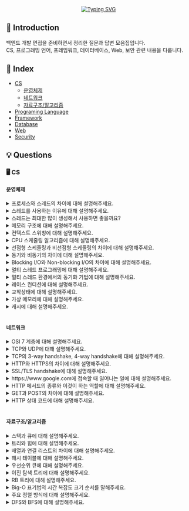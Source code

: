 <div align="center">
  <a href="https://git.io/typing-svg"><img src="https://readme-typing-svg.demolab.com?font=Black+Han+Sans&size=40&duration=3000&pause=1000&color=0EBB12&center=true&vCenter=true&width=450&lines=%EB%B0%B1%EC%97%94%EB%93%9C+%EA%B0%9C%EB%B0%9C%EC%9E%90+%EB%A9%B4%EC%A0%91+%EC%A7%88%EB%AC%B8+%EC%A0%95%EB%A6%AC" alt="Typing SVG" /></a>  
</div>

## 🎯 Introduction
백엔드 개발 면접을 준비하면서 정리한 질문과 답변 모음집입니다.  
CS, 프로그래밍 언어, 프레임워크, 데이터베이스, Web, 보안 관련 내용을 다룹니다.

## 📌 Index
- [CS](#-cs)
  - [운영체제](#운영체제)
  - [네트워크](#네트워크)
  - [자료구조/알고리즘](#자료구조알고리즘)
- [Programing Language](#-programing-language)
- [Framework](#-framework)
- [Database](#-database)
- [Web](#-web)
- [Security](#-security)

## 💡 Questions
### 🖥 CS
#### 운영체제
<details>
  <summary>프로세스와 스레드의 차이에 대해 설명해주세요.</summary><br>
  
  프로세스와 스레드는 운영체제에서 <b>실행의 단위</b>를 나타내는 개념입니다.<br>
  
  <b>프로세스</b>는 현재 실행 중인 프로그램을 의미하고, 각 프로세스는 독립적인 메모리 공간을 가지고 있으며, 다른 프로세스와 완전히 분리되어 있습니다.<br>
  
  <b>스레드</b>는 프로세스 내에서 실행되는 작업의 단위이며, 하나의 프로세스 안에 여러 개의 스레드가 있을 수 있습니다. 스레드들은 같은 프로세스의 메모리 공간(스택 영역 제외)을 공유합니다.<br>

  주요 차이점을 요약하면 다음과 같습니다.
  1. 프로세스는 독립적인 메모리 공간을 가지지만 스레드는 코드, 데이터, 힙 영역을 공유하고 스택 영역만 따로 갖습니다.<br>
  2. 프로세스 간에는 서로 통신을 통해서 자원을 공유하고 데이터를 주고받아야 하지만, 스레드는 공유 메모리를 통해서 쉽게 데이터를 공유할 수 있습니다.<br>
  3. 프로세스는 하나의 프로세스가 죽어도 다른 프로세스에 영향을 주지 않지만, 스레드는 하나에 문제가 생기면 해당 스레드를 포함하고 있는 전체 프로세스가 영향을 받을 수 있습니다.
</details>
<details>
  <summary>스레드를 사용하는 이유에 대해 설명해주세요.</summary><br>

  스레드를 사용하는 가장 큰 이유는 <b>동시성을 통한 성능 향상</b>입니다.<br>

  단일 스레드로는 하나의 작업이 끝날 때까지 다른 작업을 할 수 없지만, 멀티 스레드를 사용하면 여러 작업을 동시에 처리할 수 있어 전체적인 처리량이 증가합니다.<br>

  또 파일 읽기, 네트워크 통신, 데이터베이스 쿼리와 같은 I/O 작업은 시간이 오래 걸리는데, 이때 다른 스레드가 CPU를 사용해서 다른 작업을 처리할 수 있어서 <b>I/O 블로킹 문제</b>도 해결할 수 있습니다.
</details>
<details>
  <summary>스레드는 최대한 많이 생성해서 사용하면 좋을까요?</summary><br>

  Java에서 각 스레드는 기본적으로 1~2MB 정도의 스택 메모리를 할당받습니다. 이는 결코 적은 양이 아니기 때문에 스레드를 무작정 많이 생성하면 추후에 <b>메모리 부족 현상</b>이 발생할 수 있습니다.<br>

  또한 CPU 코어의 수는 한정적인데 스레드 수만 많아지면 OS가 계속해서 스레드를 교체하면서 실행해야 하므로, 이 과정에서 발생하는 <b>컨텍스트 스위칭 오버헤드</b>로 인해 성능이 나빠질 수 있습니다.<br>

  더불어 스레드를 만들고 없애는 작업 자체도 시스템 리소스를 많이 사용하기 때문에 <b>스레드 생성 및 소멸 비용</b>도 무시할 수 없습니다.<br>

  따라서 스레드를 사용할 때에는 <b>Thread Pool</b>을 사용해서 적절한 개수의 스레드를 미리 생성해두고 재사용하는 방식을 주로 사용합니다.<br>

  결국에는 적절한 수가 핵심이고, 모니터링을 통해 최적의 스레드 수를 찾아가는 것이 중요합니다.
</details>
<details>
  <summary>메모리 구조에 대해 설명해주세요.</summary><br>
  
  메모리 구조는 크게 코드 영역, 데이터 영역, 힙 영역, 스택 영역으로 구분됩니다.<br>
  
  <b>코드 영역</b>은 실행할 프로그램의 코드가 저장되는 영역으로, 컴파일된 기계어 명령어들이 저장됩니다.<br>
  사용자가 프로그램 실행 명령을 내리면 OS에서는 디스크에서 메모리의 코드 영역으로 실행 코드를 올리게 되고, CPU는 코드 영역에 저장된 명령어를 하나씩 실행하게 됩니다.<br>

  <b>데이터 영역</b>은 프로그램 실행에 필요한 전역 변수와 정적 변수가 저장되는 영역입니다.<br>
  
  <b>힙 영역</b>은 동적으로 할당되는 메모리 공간으로, `malloc()`이나 `new`와 같은 함수로 런타임에 메모리를 요청할 경우 사용됩니다.<br>
  
  <b>스택 영역</b>은 함수 호출과 관련된 데이터가 저장되는 공간으로, 매개 변수나 지역 변수와 같은 데이터가 스택 프레임의 형태로 저장됩니다.<br>
  함수가 호출되면 스택에 스택 프레임이 쌓이고, 함수가 종료되면 스택 프레임이 제거되는 방식으로 동작합니다.
</details>
<details>
  <summary>컨텍스트 스위칭에 대해 설명해주세요.</summary><br>

  컨텍스트 스위칭이란 <b>CPU가 현재 실행중인 프로세스나 스레드의 실행을 중단하고 다른 프로세스나 스레드로 전환하는 과정</b>을 말합니다.<br>

  현재 실행중인 프로세스의 상태를 <b>PCB(Process Control Block)</b>에 저장하고, 다음에 실행할 프로세스의 상태를 PCB에서 불러와서 CPU 레지스터에 복원하는 방식으로 동작합니다.<br>

  컨텍스트 스위칭이 발생하는 기준은 다음과 같습니다.
  1. 시분할 시스템에서 타임 슬라이스가 끝난 경우
  2. I/O 작업으로 프로세스가 대기 상태에 들어간 경우
  3. 우선순위가 높은 프로세스가 대기열에 들어선 경우
  4. 프로세스가 종료된 경우
</details>
<details>
  <summary>CPU 스케줄링 알고리즘에 대해 설명해주세요.</summary><br>

  CPU 스케줄링 알고리즘이란 <b>여러 프로세스가 CPU를 사용하려고 할 때 어떤 순서로 CPU를 할당할지 결정하는 방법</b>을 말합니다.<br>

  <b>FCFS(First Come First Served) 스케줄링 기법</b>은 먼저 도착한 프로세스부터 처리하는 가장 간단한 방식으로, 공정하지만 작업 시간이 긴 프로세스가 먼저 도착하면 뒤의 짧은 작업들이 오래 기다려야 하는 <b>콘보이 현상</b>이 발생할 수 있습니다.

  <b>SJF(Shortest Job First) 스케줄링 기법</b>은 실행 시간이 가장 짧은 프로세스부터 처리하는 방식으로, 평균 대기 시간을 최소화할 수 있지만, 프로세스의 실행 시간을 미리 알기가 어렵고 실행 시간이 긴 프로세스의 경우에는 계속 실행이 지연되어 <b>기아 현상</b>이 발생할 수 있습니다.<br>

  <b>Round Robin 스케줄링 기법</b>은 각 프로세스에게 동일한 시간 할당량(타임 슬라이스)을 주고 돌아가면서 실행시키는 방식으로, 응답시간이 좋고 공정하지만 타임 슬라이스가 너무 짧으면 <b>컨텍스트 스위칭 오버헤드</b>로 인해 성능에 문제가 생길 수 있습니다.<br>

  <b>우선순위 스케줄링 기법</b>은 각 프로세스에 우선순위를 부여해서 높은 우선순위의 프로세스부터 처리하는 방식으로, 중요한 작업을 먼저 처리할 수 있지만 낮은 우선순위 프로세스의 경우 계속 실행이 지연되어 <b>기아 현상</b>이 발생할 수 있습니다.<br>

  <b>다단계 피드백 큐 스케줄링 기법</b>은 여러 개의 큐를 두고 프로세스의 행동에 따라 우선순위를 동적으로 조정하는 방식으로, CPU 집약적인 프로세스는 낮은 우선순위로, I/O 집약적인 프로세스는 높은 우선순위로 관리하며 CPU 실행 효율성을 높이는 기법입니다.

  > <b>콘보이 현상</b><br>
  > 콘보이 현상이란 작업 시간이 긴 프로세스에 의해 다른 프로세스의 실행이 전부 늦춰지는 현상을 말합니다.<br>
  > FCFS 스케줄링은 <b>비선점형 스케줄링 방식</b>으로, I/O 작업으로 인해 프로세스가 대기 상태로 전환되거나 프로세스가 완전히 종료되기 전까지는 다른 프로세스를 실행할 수 없기 때문에 이러한 현상이 발생할 수 있습니다.

  > <b>기아 현상</b><br>
  > 기아 현상이란 특정 프로세스가 계속해서 자원을 할당받지 못해 무한정 기다리게 되는 상황을 말합니다.<br>
  > 즉, SJF나 우선순위 스케줄링 방식에서 우선순위가 높은 프로세스들이 계속 들어오면서 우선순위가 낮은 프로세스는 영원히 실행되지 못하는 것을 의미하며, 이에 대한 가장 일반적인 해결책은 프로세스가 오래 기다릴수록 우선순위를 점진적으로 높여주는 <b>에이징(aging) 기법</b>을 사용하는 것입니다.
</details>
<details>
  <summary>선점형 스케줄링과 비선점형 스케줄링의 차이에 대해 설명해주세요.</summary><br>

  선점형 스케줄링과 비선점형 스케줄링은 <b>현재 실행중인 프로세스로부터 CPU를 강제로 빼앗을 수 있는지에 대한 개념</b>을 말합니다.<br>

  <b>비선점형 스케줄링</b>에서는 한 번 CPU를 할당받은 프로세스는 작업이 완료되거나 자발적으로 CPU 반납하지 않는 이상 계속 실행됩니다.<br>
  즉, 운영체제가 강제로 CPU를 빼앗을 수 없으며, 대표적인 예로 FCFS, SJF 스케줄링이 있습니다.<br>
  비선점형 스케줄링은 구현이 간단하고 컨텍스트 스위칭 오버헤드가 적지만, 작업 시간이 긴 프로세스가 CPU를 독점할 경우 응답 시간이 나빠질 수 있습니다.<br>

  <b>선점형 스케줄링</b>에서는 운영체제가 필요에 따라 현재 실행중인 프로세스로부터 CPU를 강제로 빼앗을 수 있습니다.<br>
  타임 슬라이스가 끝나거나 더 높은 우선순위 프로세스가 나타나면 현재 프로세스를 중단시키고 다른 프로세스를 실행하는 방식으로, 대표적인 예로 Round Robin이나 우선순위 스케줄링이 있습니다.<br>
  선점형 스케줄링은 응답 시간이 좋고 공정하지만, 컨텍스트 스위칭 오버헤드가 커질 수 있습니다.
</details>
<details>
  <summary>동기와 비동기의 차이에 대해 설명해주세요.</summary><br>

  동기와 비동기는 <b>작업의 실행 방식과 결과를 기다리는 방법에 대한 개념</b>을 말합니다.<br>

  <b>동기(Synchronous)</b>란 작업을 순차적으로 실행하는 방식으로, 하나의 작업이 완전이 끝날 때까지 기다렸다가 다음 작업을 실행합니다.<br>
  동기 방식은 코드가 직관적이고 이해하기 쉽지만, 느린 작업이 포함되어 있으면 전체적인 성능에 악영향을 미칠 수 있다는 특징을 갖고 있습니다.<br>

  <b>비동기(Asynchronous)</b>란 작업을 시작한 후 해당 작업에 대한 완료를 기다리지 않고 또 다른 작업 요청을 받아서 처리하는 방식으로, 나중에 작업이 완료된 것이 감지되면 그때 결과를 처리합니다.<br>
  비동기 방식은 효율적이고 응답성이 좋지만, 코드가 복잡해지고 디버깅이 어려워질 수 있다는 특징을 갖고 있습니다.
</details>
<details>
  <summary>Blocking I/O와 Non-blocking I/O의 차이에 대해 설명해주세요.</summary><br>

  Blocking I/O와 Non-blocking I/O는 <b>입출력 작업을 처리하는 방식에 대한 개념</b>을 말합니다.<br>

  <b>Blocking I/O</b>는 I/O 작업을 요청한 후 그 작업이 완료될 때까지 스레드가 대기하는 방식으로, 예를 들어 파일을 읽는 함수를 호출하면 파일 읽기가 완전히 끝날 때까지 해당 스레드는 다른 작업을 수행할 수 없게 됩니다.<br>
  코드는 간단하지만 효율성이 떨어진다는 특징을 갖고 있습니다.<br>

  <b>Non-blocking I/O</b>는 I/O 작업을 요청한 후 스레드가 커널로부터 바로 제어권을 반환 받아서 다른 작업을 처리할 수 있는 방식으로, 이후 polling이나 커널의 system call을 통해 작업이 완료되었음을 확인합니다.<br>
  Blocking 방식에 비해 효율적이지만, polling 방식을 사용할 경우 CPU 사용량이 늘어날 수 있습니다.
</details>
<details>
  <summary>멀티 스레드 프로그래밍에 대해 설명해주세요.</summary><br>

  멀티 스레드 프로그래밍이란 <b>하나의 프로세스 내에서 여러 개의 스레드를 생성하여 작업을 병렬로 처리하는 프로그래밍 기법</b>입니다.<br>

  이때 각 스레드는 같은 프로세스의 메모리 공간(스택 영역 제외)을 공유하며, 독립적인 실행 흐름을 갖습니다.<br>

  멀티 스레드를 사용하면 CPU 코어를 효율적으로 활용할 수 있고, I/O 작업 중에도 다른 스레드가 작업을 계속할 수 있어서 전체적인 처리량이 늘어납니다.<br>

  다만, 여러 스레드가 공유 데이터에 동시에 접근하는 경우에는 예상치 못한 결과가 나오거나(Race Condition), 교착상태가 발생할 수도 있습니다.<br>

  따라서 멀티 스레드 환경에서는 뮤텍스, 세마포어 같은 동기화 도구를 사용해서 임계 영역에는 한 번에 하나의 스레드만 접근할 수 있도록 동기화 처리를 하는 것이 중요합니다.
</details>
<details>
  <summary>멀티 스레드 환경에서의 동기화 기법에 대해 설명해주세요.</summary><br>

  멀티 스레드 환경에서 공유 자원에 대한 접근을 제어해서 데이터의 일관성을 보장하는 방법으로 사용되는 도구는 크게 3가지가 있습니다.<br>

  <b>뮤텍스(Mutex)</b>는 가장 기본적인 동기화 도구로, <b>한 번에 하나의 스레드</b>만 임계 영역에 접근할 수 있도록 합니다.<br>
  즉, 임계 영역에 진입할 수 있는 열쇠가 하나 뿐이며, 특정 스레드가 락을 획득하면 다른 스레드들은 락이 해제될 때까지 기다려야 합니다.<br>

  <b>세마포어는(Semaphore)</b>는 뮤텍스를 일반화한 개념으로, <b>동시에 접근할 수 있는 스레드의 개수를 제한</b>하는 방식입니다.<br>
  즉, 정해진 카운트에 따라 임계 영역에 동시에 접근할 수 있는 스레드의 개수가 정해지며, 뮤텍스와 마찬가지로 락을 획득하고 해제하는 작업을 통해 동기화가 이루어집니다.<br>

  <b>모니터(Monitor)</b>는 뮤텍스에 <b>조건 변수</b>를 추가한 동기화 도구로, 조건 변수란 특정 조건이 참이 될 때까지 스레드를 대기시키는 도구를 말합니다. (주로 생산자-소비자 문제에서 버퍼가 비어있을 때 소비자를 기다리게 하는 용도로 많이 사용됨)<br>
  따라서 모니터는 단순한 락 획득/해제 뿐만 아니라 조건 변수를 통한 조건 기반 대기와 통지 매커니즘을 제공하여 더 정교한 제어가 가능합니다.
</details>
<details>
  <summary>레이스 컨디션에 대해 설명해주세요.</summary><br>

  레이스 컨디션(Race Condition)이란 <b>둘 이상의 프로세스나 스레드가 공유 자원에 동시에 접근하여 변경하려고 할 때, 실행 순서에 따라 예상치 못한 결과가 나오는 현상</b>을 말합니다.<br>

  레이스 컨디션의 가장 큰 문제는 항상 발생하는 것이 아니라 타이밍에 따라 간헐적으로 발생한다는 점으로, 찾기도 어렵고 재현하기도 힘들어서 멀티 스레드 환경에서 가장 조심해야하는 부분입니다.
</details>
<details>
  <summary>교착상태에 대해 설명해주세요.</summary><br>

  교착상태(Deadlock)란 <b>두 개 이상의 프로세스나 스레드가 서로가 가진 자원을 기다리면서 무한정 대기하는 상태</b>를 말합니다.<br>

  교착 상태는 프로세스나 스레드가 서로 자원을 점유하려고 하는 과정에서 아래 네 가지 필요조건이 동시에 충족될 경우 발생합니다.
  - <b>상호배제</b>: 자원은 한 번에 하나의 프로세스만 사용할 수 있다.
  - <b>비선점</b>: 다른 프로세스의 자원을 강제로 빼앗을 수 없다.
  - <b>점유와 대기</b>: 자원을 할당받은 상태에서 또 다른 자원을 기다리는 상태
  - <b>순환 대기</b>: 프로세스들이 원형으로 서로의 자원을 기다리는 상태

  교착상태를 해결하기 위한 방법으로는 크게 3가지가 있습니다.
  - <b>교착상태 예방</b>: 교착상태가 발생하는 조건 중 하나라도 충족하지 않도록 설계하는 방법
  - <b>교착상태 회피</b>: 교착 상태가 발생할 가능성을 배제하지 않고 자원을 적당히 할당하다가 교착상태의 위험이 있을 때에는 자원을 할당하지 않는 방법. 즉, 안전한 상태에서만 자원을 할당하는 방법으로, 대표적으로는 <b>은행원 알고리즘(Banker's Algorithm)</b>이 있다.
  - <b>검출 후 회복</b>: 자원을 제약 없이 할당하다가 교착상태가 발생하면 해결하는 방법
</details>
<details>
  <summary>가상 메모리에 대해 설명해주세요.</summary><br>

  가상 메모리란 <b>실행하고자 하는 프로그램의 일부만 메모리에 적재하는 메모리 관리 기법</b>입니다.<br>

  이를 통해 실제 메모리 크기보다 큰 프로그램도 실행할 수 있고, 여러 프로세스가 메모리를 효율적으로 공유할 수 있습니다.<br>

  주로 프로세스의 논리 주소 공간과 메모리의 물리 주소 공간을 페이지와 프레임이라고 하는 일정한 단위로 나누어서 관리하는 <b>페이징 기법</b>을 사용하여 구현하며, 운영체제는 물리 메모리와 디스크 간에 페이지를 교체하면서 가상 메모리 시스템을 구현합니다.<br>

  이때 보편적으로 사용되는 페이지 교체 알고리즘은 <b>LRU(Least Recently Used)</b> 알고리즘으로, 이는 실제 메모리 상의 페이지들 중에서 가장 오랫동안 사용되지 않은 페이지를 교체하는 방식입니다.

  > <b>논리 주소와 물리 주소</b><br>
  > 논리 주소와 물리 주소는 메모리 관리 측면에서 사용되는 두 가지의 다른 주소 체계입니다.<br>
  > <b>논리 주소(가상 주소)</b>는 프로세스가 바라보는 논리적인 주소로, 프로세스 입장에서는 항상 0번지부터 시작하는 연속된 메모리 공간을 가진 것처럼 보입니다.<br>
  > <b>물리 주소</b>는 하드웨어가 실제로 접근하는 메모리의 물리적인 주소를 말합니다.<br>
  > CPU는 논리 주소로 메모리에 접근하며, 이 논리 주소는 <b>MMU(Memory Management Unit)</b>에 의해 물리 주소로 변환되어 실제 메모리 주소에 접근하게 됩니다.

  > <b>페이지 폴트(Page Fault)</b><br>
  > 페이지 폴트란 <b>프로세스가 접근하려는 페이지가 가상 메모리에는 존재하지만, 물리 메모리에는 존재하는 않을 때 발생하는 예외 상황</b>을 말합니다.<br>
  > 페이지 폴트가 발생하면 운영체제는 디스크에서 해당 페이지를 찾아서 메모리로 가져오는 과정을 거치게 되며, 이때 디스크 I/O가 발생하므로 페이지 폴트가 자주 발생하는 경우 시스템 성능이 크게 떨어질 수 있습니다.
</details>
<details>
  <summary>캐시에 대해 설명해주세요.</summary><br>

  캐시(Cache)란 <b>자주 사용되는 데이터를 가까운 저장소에 임시로 보관해서 시스템의 성능을 향상시키는 기법</b>입니다.<br>

  캐시 저장소는 CPU와 가깝기 때문에 메모리나 디스크에서 데이터를 읽는 것보다 훨씬 빨라, 자주 사용하는 데이터의 경우에는 캐시에 이를 저장하고 읽는 방식으로 성능을 높일 수 있습니다.<br>

  캐시에 저장될 데이터는 아래와 같은 기준에 따라 결정됩니다.
  - <b>시간 지역성</b>: 어떤 데이터가 최근에 사용되었다면, 가까운 미래에 다시 사용될 가능성이 높다는 원리
  - <b>공간 지역성</b>: 특정 데이터에 접근할 때, 그 데이터와 메모리상에서 인접한 다른 데이터도 함께 접근될 가능성이 높다는 원리
</details><br>

#### 네트워크
<details>
  <summary>OSI 7 계층에 대해 설명해주세요.</summary><br>

  OSI 7 계층은 네트워크 통신 과정을 7개의 단계로 나누어서 표준화한 네트워크 참조 모델입니다.<br>

  <b>1계층은 물리 계층(Physical Layer)</b>으로, 0과 1의 비트를 전기 신호로 변환하여 전송하는 계층입니다.<br>
  물리 계층에는 주소 개념이 없으며 송수신만 이루어질 뿐 전송되는 데이터에 대해 어떠한 조작이나 판단도 하지 않습니다.<br>
  케이블, 허브, 리피터 같은 물리적 장비들이 여기에 해당합니다.<br>

  <b>2계층은 데이터 링크 계층(Data Link Layer)</b>으로, 같은 네트워크(LAN) 내에 있는 호스트 간의 데이터 전송을 담당합니다.<br>
  데이터링크 계층에는 주소 개념이 있으며, MAC 주소를 사용해서 프레임 단위로 데이터를 전송합니다. 스위치, 브리지가 이 계층에서 동작합니다.<br>
  
  <b>3계층은 네트워크 계층(Network Layer)</b>으로, LAN을 넘어서 서로 다른 네트워크 간의 경로를 찾아 통신할 수 있도록 하는 계층입니다.<br>
  여기에서는 IP 주소를 사용해서 패킷을 목적지까지 라우팅하며, 라우터가 이 계층에서 작동하고, 대표적인 프로토콜로 IP 프로토콜, ARP 프로토콜이 있습니다.<br>
  
  <b>4계층은 전송 계층(Transport Layer)</b>으로, 애플리케이션 간 데이터 전송을 담당합니다.<br>
  포트 번호를 사용해서 네트워크 상의 애플리케이션을 식별하여 어디에 데이터를 전달할지 결정하며, TCP와 UDP가 이 계층의 대표적인 프로토콜입니다. <br>
  
  <b>5계층은 세션 계층(Session Layer)</b>으로, 애플리케이션 간의 통신에서 세션을 관리하는 계층이며, 연결 설정, 유지, 종료 및 동기화 기능을 제공합니다.<br>
  
  <b>6계층은 표현 계층(Presentation Layer)</b>으로, 애플리케이션 간의 통신에서 메시지 포맷을 관리하는 계층이며, 암호화, 압축, 인코딩 같은 작업을 수행합니다.
  
  <b>7계층은 응용 계층(Application Layer)</b>으로, 사용자와 직접 상호작용하는 계층이며, 애플리케이션 목적에 맞는 통신 방법을 제공합니다.<br>
  HTTP, FTP, SMTP, DNS 같은 프로토콜들이 이 계층에서 동작합니다.<br>
  
  이렇계 네트워크를 설계하면, 각 계층이 독립적으로 동작하여 하나의 계층에 문제가 생겨도 다른 계층에 영향을 주지 않고, 네트워크 문제가 발생했을 때 이를 체계적으로 분석할 수 있습니다.
</details>
<details>
  <summary>TCP와 UDP에 대해 설명해주세요.</summary><br>

  TCP와 UDP는 전송 계층에서 사용되는 두 가지 프로토콜로, <b>데이터 전송 방식</b>에서 차이가 있습니다.<br>

  <b>TCP(Transmission Control Protocol)</b>는 <b>연결 지향적 프로토콜</b>로, 데이터를 전송하기 전에 먼저 연결을 설정합니다.<br>
  TCP는 3-way handshake를 통해 연결을 맺고, 4-way handshake로 연결을 종료합니다.<br>
  TCP의 가장 큰 특징은 신뢰성으로, 데이터가 순차적으로 전달되는 것을 보장하고, 오류 제어 기능을 통해 패킷이 손실되면 재전송하여 모든 데이터가 정확하게 도작하도록 보장합니다. 또한 흐름 제어와 혼잡 제어 기능을 통해 네트워크 상황에 맞게 전송 속도를 조절할 수 있습니다.<br>

  <b>UDP(User Datagram Protocol)</b>는 <b>비연결 지향적 프로토콜</b>로, 연결 설정 과정 없이 바로 데이터를 전송합니다.<br>
  때문에 속도가 빠르고 오버헤드가 적지만, 신뢰성은 보장하지 않습니다. 즉, 패킷이 순서대로 도착하지 않을 수 있고, 손실될 수도 있습니다.<br>

  따라서 TCP는 이메일, 파일 전송처럼 데이터의 정확성이 중요한 곳에 주로 사용되고, UDP는 실시간 게임이나 동영상 스트리밍처럼 속도가 중요하고 약산의 손실은 허용할 수 있는 경우에 주로 사용됩니다.
</details>
<details>
  <summary>TCP의 3-way handshake, 4-way handshake에 대해 설명해주세요.</summary><br>

  <b>3-way handshake</b>는 TCP 통신에서 데이터를 전송하기 전에 클라이언트와 서버가 연결을 수립하는 과정으로, 아래 세 단계를 거칩니다.
  1. 클라이언트가 서버에게 연결 요청의 의미로 `SYN` 세그먼트를 전송합니다.
  2. 서버는 연결 요청에 대한 확인의 의미로 `SYN-ACK` 세그먼트를 응답합니다.
  3. 클라이언트는 서버의 응답에 대한 확인의 의미로 `ACK` 세그먼트를 서버로 보내며 최종적으로 연결이 수립됩니다.

  <b>4-way handshake</b>는 TCP 통신에서 연결을 종료하는 과정으로, 아래 네 단계를 거칩니다.
  1. 클라이언트가 서버에게 연결 종료 요청의 의미로 `FIN` 세그먼트를 전송합니다.
  2. 서버는 종료 요청에 대한 확인의 의미로 `ACK` 세그먼트를 클라이언트에게 응답합니다. (서버에서 아직 보낼 데이터가 남아있는 경우에도 `ACK` 세그먼트를 선응답합니다.)
  3. 서버는 모든 데이터 전송을 마친 후 서버쪽 연결 종료의 의미로 `FIN` 세그먼트를 클라이언트에게 전송합니다.
  4. 클라이언트는 서버쪽 연결 종료 확인의 의미로 `ACK` 세그먼트를 서버로 보내며 최종적으로 연결이 종료됩니다.
</details>
<details>
  <summary>HTTP와 HTTPS의 차이에 대해 설명해주세요.</summary><br>

  HTTP와 HTTPS는 웹에서 데이터를 주고받기 위한 프로토콜이며, <b>보안적인 측면</b>에서 차이가 있습니다.<br>

  <b>HTTP</b>는 애플리케이션 레벨의 요청-응답 기반 프로토콜로, 상태를 유지하지 않는 Stateless 프로토콜이며, TCP/IP 위에서 동작합니다.<br>
  평문 데이터를 전송하는 프로토콜이므로 클라이언트와 서버 간에 주고받는 모든 정보가 그대로 노출되어 보안에 취약합니다.<br>

  <b>HTTPS</b>는 HTTP에 <b>SSL/TLS 보안 계층</b>을 추가한 프로토콜로, 모든 데이터가 암호화되어 전송됩니다. 따라서 HTTP와 달리 중간에 가로채로 그 내용을 알 수 없습니다.
</details>
<details>
  <summary>SSL/TLS handshake에 대해 설명해주세요.</summary><br>

  SSL/TLS handshake는 클라이언트와 서버가 보안 연결을 설정하는 과정입니다.<br>
  1. 클라이언트가 서버에게 연결 요청을 보내면서 자신이 지원하는 TLS 버전, 사용 가능한 암호화 알고리즘 목록, 키 생성에 필요한 난수 등을 전송합니다.
  2. 서버는 클라이언트가 제안한 암호화 방식 중 하나를 선택하여 응답하고, 이후 서버의 공개키와 인증기관(CA, Certificate Authority)의 서명이 들어있는 인증서를 클라이언트에게 전송합니다.
  3. 클라이언트는 서버로부터 전달받은 인증서가 신뢰할 수 있는 인증서인지 검증합니다. 인증서는 CA의 개인키로 서명되어 있고, 클라이언트는 이를 운영체제나 브라우저에 미리 내장되어 있는 CA의 공개키를 통해 검증합니다.
  4. 이후 클라이언트는 서버의 공개키를 통해 통신에 사용할 비밀키를 암호화하여 서버에 전송하고, 서버는 이를 개인키로 확인합니다.
  5. 클라이언트와 서버 모두 비밀키와 난수를 조합하여 대칭키를 생성하고, 이후에 이루어지는 모든 통신은 이 대칭키로 암호화하여 전송합니다.

  > <b>SSL/TLS handshake에서 대칭키 암호화와 공개키 암호화를 복합적으로 사용하는 이유</b><br>
  > 대칭키 암호화와 공개키 암호화 방식을 복합적으로 활용하는 키를 <b>세션키</b>라고 합니다.<br>
  > 이를 통해 대칭키 암호화 방식의 보안 문제와, 공개키 암호화 방식의 성능 문제를 해결하고 각각의 장점만을 활용한 암호화 통신이 가능합니다.
</details>
<details>
  <summary><a>https://www.google.com</a>에 접속할 때 일어나는 일에 대해 설명해주세요.</summary><br>

  먼저 브라우저가 URL을 파싱해서 프로토콜과 도메인을 파악합니다.<br>

  이후 DNS 조회 과정이 일어나는데, `www.google.com`이라는 도메인 이름을 실제 IP 주소로 변환하기 위해 브라우저 캐시부터 시작해서 시스템 캐시, 로컬 DNS 서버를 거쳐서 최종적으로 IP 주소를 찾아냅니다.<br>

  IP 주소를 알아내면 3-way handshake 과정을 통해 해당 서버의 443번 포트와 TCP 연결을 설정하며, 추가로 HTTPS이기 때문에 보안 연결을 위한 TLS handshake를 진행하는데, 이때 암호화 방식을 협상하고 서버 인증서를 확인해서 보안 연결을 설정합니다.<br>

  보안 연결이 완료되면 HTTP 요청 메시지가 서버에 전송되며, 서버는 이에 대한 HTTP 응답 메시지를 내려줍니다.<br>

  서버로부터 전달된 HTTP 응답 메시지는 브라우저에서 받아서 최종적으로 화면에 렌더링 합니다.
</details>
<details>
  <summary>HTTP 메서드의 종류와 이것이 하는 역할에 대해 설명해주세요.</summary><br>

  HTTP 메서드는 <b>클라이언트가 서버에게 어떤 동작을 요청할지를 나타내는 방법</b>입니다.<br>

  <b>GET</b>은 서버로부터 리소스를 조회할 때 사용하며, 데이터를 가져오기만 하고 서버의 상태를 변경하지는 않습니다.<br>

  <b>POST</b>는 서버에 새로운 리소스를 생성할 때 주로 사용합니다.<br>

  <b>PUT</b>은 서버에 존재하는 리소스를 수정하거나 존재하지 않으면 생성합니다. 특정 리소스에 대한 전체 데이터를 새로운 내용으로 교체할 때 사용합니다.<br>

  <b>PATCH</b>는 특정 리소스의 일부분만을 수정할 때 사용합니다. PUT과 달리 전체가 아닌 특정 필드만 업데이트 하는 경우에 사용합니다.<br>

  <b>DELETE</b>는 서버의 리소스를 삭제할 때 사용합니다.<br>

  <b>HEAD</b>는 GET과 비슷하지만 응답 바디 없이 헤더 정보만 가져올 때 사용합니다.<br>

  <b>OPTIONS</b>는 서버가 특정 리소스에 대해 어떤 메서드들을 지원하는지 확인할 때 사용합니다.
</details>
<details>
  <summary>GET과 POST의 차이에 대해 설명해주세요.</summary><br>

  GET은 URL에 데이터가 노출되지만 POST는 요청 바디에 숨겨져서 전송된다는 차이가 있으며, 때문에 보안적인 측면에서 POST가 상대적으로 안전합니다.<br>
  
  또한 GET 요청에 대한 응답은 브라우저에 자동으로 캐싱되어, 같은 URL 요청 시 캐싱된 데이터를 사용할 수 있지만, POST 요청은 보통 서버의 상태를 변경하는 작업이기 때문에 브라우저가 기본적으로 캐싱하지 않아서 같은 URL 요청도 매번 새로운 요청을 보낸다는 차이가 있습니다.
</details>
<details>
  <summary>HTTP 상태 코드에 대해 설명해주세요.</summary><br>

  HTTP 상태 코드는 <b>클라이언트의 요청에 대한 서버의 응답 상태를 나타내는 3자리 숫자 코드</b>이며, 첫 번째 자리 숫자에 따라 5개의 그룹으로 나뉩니다.<br>

  <b>100번대</b>는 <b>정보성 응답</b>으로, 요청이 수신되어 처리 중임을 나타냅니다.<br>

  <b>200번대</b>는 <b>성공 응답</b>으로, 요청이 성공적으로 처리되었음을 의미합니다.<br>

  <b>300번대</b>는 <b>리다이렉션 응답</b>으로, 클라이언트가 요청한 리소스가 이동된 경우 이를 알리기 위한 코드입니다.<br>

  <b>400번대</b>는 <b>클라이언트 오류에 대한 응답</b>으로, 클라이언트 측의 잘못된 요청으로 인해 오류가 발생했음을 의미합니다.<br>

  <b>500번대</b>는 <b>서버 오류에 대한 응답</b>으로, 명백히 올바른 요청에 대해 서버 내부에서 오류가 발생했음을 의미합니다.
</details><br>

#### 자료구조/알고리즘
<details>
  <summary>스택과 큐에 대해 설명해주세요.</summary><br>

  <b>스택(Stack)</b>은 LIFO(Last In First Out) 구조로, 마지막에 들어온 데이터가 가장 먼저 나가는 방식의 자료구조입니다.<br>
  주로 함수 호출 관리, 브라우저의 뒤로가기 기능, 수식의 괄호 검사, DFS 알고리즘 등에서 사용하며, 시간 복잡도는 모든 기본 연산이 O(1)입니다.<br>

  <b>큐(Queue)</b>는 FIFO(First In First Out) 구조로, 먼저 들어온 데이터가 먼저 나가는 방식의 자료구조입니다.<br>
  주로 프로세스 스케줄링, I/O 작업 대기열, BFS 알고리즘, 버퍼링 등에 사용되며, 시간 복잡도는 모든 기본 연산이 O(1)입니다.
</details>
<details>
  <summary>트리와 힙에 대해 설명해주세요.</summary><br>

  <b>트리(Tree)</b>는 계층적 구조를 가진 비선형 자료구조로, 노드들이 부모-자식 관계로 연결되어 있습니다.<br>
  최상위 루트 노드부터 시작해서 각 노드가 여러 자식 노드를 가질 수 있으며, 사이클이 존재하지 않습니다.<br>
  주로 파일 시스템, DOM 구조, 의사결정 트리 등과 같이 계층적 데이터 표현이 필요한 경우에 사용됩니다.<br>

  <b>힙(Heap)</b>은 완전 이진 트리 기반의 자료구조로, 부모와 자식 간에 특정한 순서 관계를 만족합니다.<br>
  <b>최대힙</b>은 부모 노드의 값이 자식 노드의 값보다 항상 크거나 같고, <b>최소힙</b>은 부모 노드의 값이 자식 노드의 값보다 항상 작거나 같습니다.<br>
  힙의 핵심 특징은 루트 노드가 최대힙에서는 항상 최댓값을 의미하고, 최소힙에서는 항상 최솟값을 의미한다는 점이며, 이러한 특징 때문에 주로 최댓값/최솟값을 빠르게 찾아야 하는 상황에서 유용하게 사용됩니다.<br>
  힙은 새로운 노드의 삽입과 삭제 시 힙의 속성을 유지하기 위해 heapify 과정을 거치며, 이때의 시간 복잡도는 O(log n)입니다.

  > <b>완전 이진 트리(Complete Binary Tree)</b><br>
  > 완전 이진 트리는 다음 두 가지 조건을 충족하는 트리를 의미합니다.<br>
  > 첫째, 마지막 레벨을 제외하고 모든 노드가 채워져 있어야 합니다. 마지막 레벨의 노드는 다 채워져 있을 수도 있고 아닐 수도 있습니다.<br>
  > 둘째, 노드는 왼쪽에서 오른쪽 방향으로 채워져야 합니다.
</details>
<details>
  <summary>배열과 연결 리스트의 차이에 대해 설명해주세요.</summary><br>

  <b>배열(Array)</b>은 메모리상에서 연속적인 공간에 동일한 타입의 데이터를 저장하는 자료구조입니다.<br>
  인덱스를 통해 직접 접근이 가능하여 임의 접근(Random Access)이 O(1) 시간에 이루어집니다.<br>
  장점으로는 빠른 접근 속도와 메모리 효율성이 있고, 단점으로는 크기가 고정되어 있어 동적 할당이 어렵고, 중간 삽입/삭제 시 O(n)의 시간이 소요됩니다.<br>

  <b>연결 리스트(Linked List)</b>는 노드들이 포인터로 연결된 자료구조입니다.<br>
  각 노드는 데이터와 다음 노드를 가리키는 포인터를 가지고 있어, 메모리상에서 연속적이지 않은 위치에 저장될 수 있습니다.<br>
  장점은 동적으로 크기 조절이 가능하고, 삽입/삭제가 O(1) 시간에 가능하다는 점이며, 단점으로는 순차 접근(Sequential Access)만 가능하여 특정 위치에 접근하려면 O(n) 시간이 걸리고, 포인터를 위한 추가적인 메모리가 필요하다는 점이 있습니다.<br>
  
  핵심 차이점은 <b>메모리 구조(연속 vs 비연속)</b>, <b>접근 방식(임의 vs 순차)</b>, <b>크기 변경 가능성</b>, 그리고 <b>삽입/삭제와 접근의 시간복잡도 트레이드오프</b>입니다.<br>
  빈번한 접근이 필요하면 배열을, 빈번한 삽입/삭제가 필요하면 연결 리스트를 선택하는 것이 일반적입니다.
</details>
<details>
  <summary>해시 테이블에 대해 설명해주세요.</summary><br>

  <b>해시 테이블(Hash Table)</b>은 <b>키-값(Key-Value) 쌍으로 데이터를 저장하는 자료구조</b>로, <b>해시 함수</b>를 사용해서 키를 버킷(Bucket)의 인덱스(Index)로 변환하여 데이터에 빠르게 접근할 수 있도록 합니다.<br>

  이상적인 경우 삽입, 삭제, 검색 모두 O(1)의 시간이 소요됩니다. 하지만 <b>해시 충돌</b>이 많이 발생하면 최악의 경우 O(n)까지 늘어날 수 있습니다.<br>

  해시 충돌은 서로 다른 키가 같은 해시값을 가지는 경우에 발생하며, 이를 해결하기 위해서는 같은 인덱스에 연결 리스트로 여러 값을 저장하는 <b>체이닝 방식</b>을 사용하거나, 다른 빈 공간을 찾아서 저장하는 <b>개방 주소법</b>을 사용하여 해결할 수 있습니다.<br>

  해시 테이블은 데이터베이스 인덱싱, 프로그래밍 언어의 Dictionary나 Map 자료형 등에 사용됩니다.
</details>
<details>
  <summary>우선순위 큐에 대해 설명해주세요.</summary><br>

  <b>우선순위 큐(Priority Queue)</b>는 각 원소에 우선순위가 있어서, <b>들어온 순서와 관계없이 우선순위가 높은 원소가 먼저 처리되는 자료구조</b>입니다.<br>
  즉, 우선순위가 가장 높은 데이터를 먼저 꺼내기 위해 고안된 자료구조로, 이를 구현하기 위해서는 일반적으로 <b>힙(Heap)</b>을 사용합니다.<br>

  힙은 <b>완전 이진 트리</b>를 기반으로 구현되었기 때문에 우선순위 큐를 힙으로 구현하면 삽입과 삭제가 모두 <b>O(log n)</b> 시간에 처리할 수 있습니다.<br>
  배열이나 연결 리스트로도 구현 가능하지만 이 둘은 선형 자료구조이며, 삽입 또는 삭제 연산을 위한 시간 복잡도가 O(n)이므로, 비효율적입니다.<br>

  우선순위 큐는 운영체제의 프로세스 스케줄링, 최단 경로 알고리즘 등에서 주로 사용됩니다.
</details>
<details>
  <summary>이진 탐색 트리에 대해 설명해주세요.</summary><br>

  <b>이진 탐색 트리(Binary Search Tree)</b>는 이진 트리 구조에서 <b>특별한 규칙</b>이 추가된 자료구조입니다.<br>

  이진 탐색 트리에서 <b>각 노드의 왼쪽 자식은 현재 노드보다 작은 값, 오른쪽 자식은 현재 노드보다 큰 값</b>을 가지며, 이 규칙은 모든 노드에 적용됩니다.<br>

  시간 복잡도는 균형 잡힌 트리에서는 O(log n)이지만, 노드가 한쪽으로 치우친 형태이면 최악의 경우 O(n)까지 늘어날 수 있습니다.
</details>
<details>
  <summary>RB 트리에 대해 설명해주세요.</summary><br>

  <b>RB(Red-Black)</b> 트리는 <b>자가 균형 이진 탐색 트리</b>의 한 종류로, BST의 문제점인 <b>편향된 트리</b>를 해결하기 위해 각 노드에 색깔(빨간색 또는 검은색)을 부여하고, “루트 노드와 리프 노드는 항상 검은색이어야 한다”, “빨간색 노드의 자식은 반드시 검은색이어야 한다”와 같은 특별한 규칙들을 적용한 자료구조입니다.<br>

  RB 트리는 이러한 규칙을 깨지 않기 위해 삽입이나 삭제 시에 색깔 변경이나 회전 연산을 통해 다시 균형을 맞추며, 트리의 높이가 항상 균형되도록 유지합니다.
</details>
<details>
  <summary>Big-O 표기법의 시간 복잡도 크기 순서를 말해주세요.</summary><br>

  O(1) < O(log N) < O(N) < O(N log N) < O(N^2) < O(2^N) < O(N!)
</details>
<details>
  <summary>주요 정렬 방식에 대해 설명해주세요.</summary><br>

  <b>버블 정렬</b>은 첫 번째 요소부터 마지막 요소까지 순회하며, 서로 인접한 두 원소를 비교해가며 정렬하는 알고리즘으로, 가장 간단하지만 <b>O(n²)</b>의 시간복잡도로 비효율적입니다. 따라서 실제로는 거의 사용하지 않습니다.

  <b>선택 정렬</b>은 매번 최솟값을 찾아서 앞쪽에 배치하는 방식으로, 역시 <b>O(n²)</b>의 시간복잡도를 갖지만 교환 횟수가 적어 메모리 쓰기가 비싼 환경에서는 고려해볼 수 있는 정렬 방식입니다.
  
  <b>삽입 정렬</b>은 두 번째 요소부터 시작해서 그 앞에 존재하는 원소들과 비교하여 올바른 위치를 찾아 삽입하는 정렬 알고리즘입니다. 최악의 경우 <b>O(n²)</b>의 시간복잡도를 갖지만 거의 정렬된 데이터에 대해서는 <b>O(n)</b>에 가까워서 효율적입니다.
  
  <b>병합 정렬</b>은 주어진 배열을 크기가 1이 될 때까지 나누고 각각을 정렬한 후 합치는 <b>분할 정복 방식</b>에 기반한 정렬 알고리즘입니다. 항상 <b>O(n log n)</b>의 시간복잡도를 보장하고 안정 정렬이라는 장점이 있으나 추가 메모리가 필요하다는 단점이 있습니다.
  
  <b>퀵 정렬</b>은 피벗(Pivot)을 설정하고 피벗을 기준으로 작은 값은 왼쪽, 큰 값은 오른쪽으로 분할하는 <b>분할 정복 방식</b>에 기반한 정렬 알고리즘입니다. 병합 정렬과 달리 리스트를 비균등하게 분할하며, 평균적으로 <b>O(n log n)</b>의 시간복잡도를 가지고, 제자리 정렬이 가능해서 널리 사용됩니다. 다만 최악의 경우 시간복잡도는 <b>O(n²)</b>이 될 수 있습니다.
  
  <b>힙 정렬</b>은 힙 자료구조를 이용한 정렬로, 주어진 데이터를 힙 자료구조로 만들어 최댓값 또는 최솟값부터 하나씩 꺼내서 정렬하는 알고리즘입니다. 항상 <b>O(n log n)</b>을 보장하고 제자리 정렬이 가능합니다. 하지만 불안정 정렬이고 실제로는 퀵 정렬보다 느린 경우가 많습니다.
</details>
<details>
  <summary>DFS와 BFS에 대해 설명해주세요.</summary><br>

  DFS와 BFS는 그래프나 트리를 탐색하는 두 가지 기본적인 알고리즘입니다.

  <b>DFS(Depth First Search)</b>는 한 방향으로 계속 깊게 들어가다가 더 이상 갈 곳이 없으면 뒤로 돌아와서 다른 경로를 탐색하는 방식입니다.<br>
  구현은 보통 재귀나 스택을 사용하며, 현재 노드를 방문 처리하고, 인접한 노드들을 하나씩 재귀 호출하는 식으로 구현합니다.<br>
  DFS는 메모리를 적게 사용하지만 최단 경로를 보장하지 않습니다.<br>
  
  <b>BFS(Breadth Fisrt Search)</b>는 현재 레벨의 모든 노드를 먼저 방문하고, 그 다음 레벨로 넘어가는 방식입니다.<br>
  이는 큐를 사용해서 구현하는데, 시작 노드를 큐에 넣고, 큐에서 하나씩 빼면서 그 노드의 인접 노드들을 다시 큐에 넣는 과정을 반복하는 식으로 구현합니다.<br>
  BFS는 DFS에 비해 메모리를 더 많이 사용하지만 최단 경로를 찾을 수 있습니다.<br>
  
  시간 복잡도는 둘 다 O(V + E)로 동일합니다.
</details>
